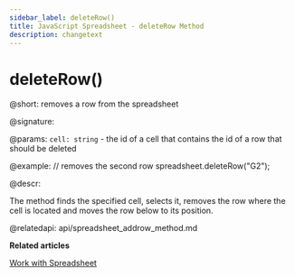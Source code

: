 ```yaml
---
sidebar_label: deleteRow()
title: JavaScript Spreadsheet - deleteRow Method
description: changetext
---
```


# deleteRow()

@short: removes a row from the spreadsheet

@signature:

@params:
`cell: string` - the id of a cell that contains the id of a row that should be deleted

@example:
// removes the second row
spreadsheet.deleteRow("G2");

@descr:

The method finds the specified cell, selects it, removes the row where the cell is located and moves the row below to its position.

@relatedapi:
api/spreadsheet_addrow_method.md

**Related articles**

[Work with Spreadsheet](working_with_ssheet.md#addingremoving-rows-and-columns)
